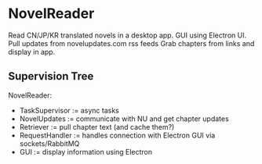 # NovelReader

Read CN/JP/KR translated novels in a desktop app.
GUI using Electron UI.
Pull updates from novelupdates.com rss feeds
Grab chapters from links and display in app.

## Supervision Tree

NovelReader:
  - TaskSupervisor := async tasks
  - NovelUpdates   := communicate with NU and get chapter updates
  - Retriever      := pull chapter text (and cache them?)
  - RequestHandler := handles connection with Electron GUI via sockets/RabbitMQ
  - GUI            := display information using Electron

